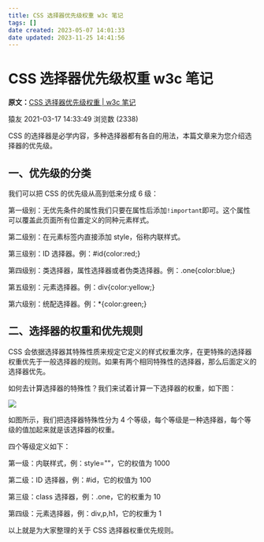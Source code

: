 ```yaml
---
title: CSS 选择器优先级权重 w3c 笔记
tags: []
date created: 2023-05-07 14:01:33
date updated: 2023-11-25 14:41:56
---
```


# CSS 选择器优先级权重 w3c 笔记

**原文：**[CSS 选择器优先级权重 | w3c 笔记](https://www.w3cschool.cn/article/67325175.html)

猿友 2021-03-17 14:33:49 浏览数 (2338)

CSS 的选择器是必学内容，多种选择器都有各自的用法，本篇文章来为您介绍选择器的优先级。

## 一、优先级的分类

我们可以把 CSS 的优先级从高到低来分成 6 级：

第一级别：无优先条件的属性我们只要在属性后添加 ​`!important` ​即可。这个属性可以覆盖此页面所有位置定义的同种元素样式。

第二级别：在元素标签内直接添加 style，俗称内联样式。

第三级别：ID 选择器。例：#id{color:red;}

第四级别：类选择器，属性选择器或者伪类选择器。例：.one{color:blue;}

第五级别：元素选择器。例：div{color:yellow;}

第六级别：统配选择器。例：\*{color:green;}

## 二、选择器的权重和优先规则

CSS 会依据选择器其特殊性质来规定它定义的样式权重次序，在更特殊的选择器权重优先于一般选择器的规则。如果有两个相同特殊性的选择器，那么后面定义的选择器优先。

如何去计算选择器的特殊性？我们来试着计算一下选择器的权重，如下图：

![](https://atts.w3cschool.cn/attachments/image/20210317/1615962465667074.png)

如图所示，我们把选择器特殊性分为 4 个等级，每个等级是一种选择器，每个等级的值加起来就是该选择器的权重。

四个等级定义如下：

第一级：内联样式，例：style=""，它的权值为 1000

第二级：ID 选择器，例：#id，它的权值为 100

第三级：class 选择器，例：.one，它的权重为 10

第四级：元素选择器，例：div,p,h1，它的权重为 1

以上就是为大家整理的关于 CSS 选择器权重优先规则。
